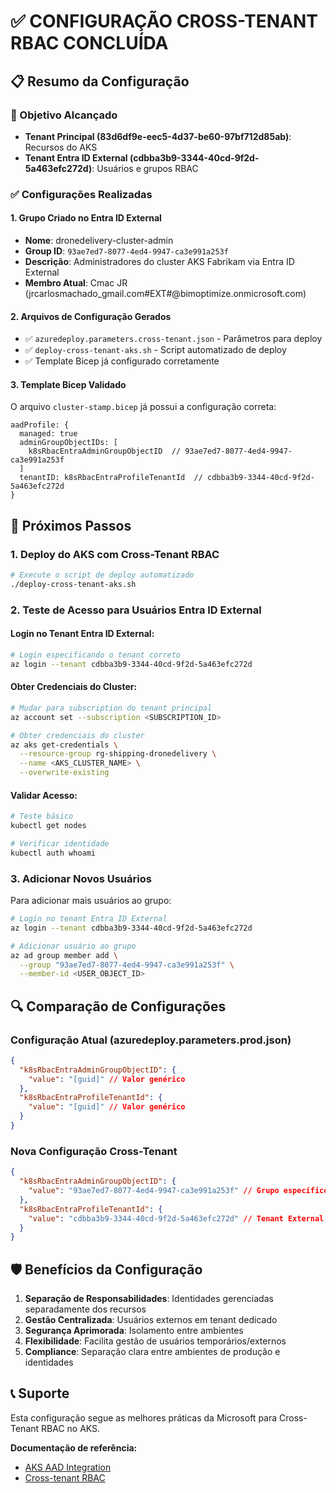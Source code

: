 # ✅ CONFIGURAÇÃO CROSS-TENANT RBAC CONCLUÍDA

## 📋 Resumo da Configuração

### 🎯 Objetivo Alcançado

- **Tenant Principal (83d6df9e-eec5-4d37-be60-97bf712d85ab)**: Recursos do AKS
- **Tenant Entra ID External (cdbba3b9-3344-40cd-9f2d-5a463efc272d)**: Usuários e grupos RBAC

### ✅ Configurações Realizadas

#### 1. Grupo Criado no Entra ID External

- **Nome**: dronedelivery-cluster-admin
- **Group ID**: `93ae7ed7-8077-4ed4-9947-ca3e991a253f`
- **Descrição**: Administradores do cluster AKS Fabrikam via Entra ID External
- **Membro Atual**: Cmac JR (jrcarlosmachado_gmail.com#EXT#@bimoptimize.onmicrosoft.com)

#### 2. Arquivos de Configuração Gerados

- ✅ `azuredeploy.parameters.cross-tenant.json` - Parâmetros para deploy
- ✅ `deploy-cross-tenant-aks.sh` - Script automatizado de deploy
- ✅ Template Bicep já configurado corretamente

#### 3. Template Bicep Validado

O arquivo `cluster-stamp.bicep` já possui a configuração correta:

```bicep
aadProfile: {
  managed: true
  adminGroupObjectIDs: [
    k8sRbacEntraAdminGroupObjectID  // 93ae7ed7-8077-4ed4-9947-ca3e991a253f
  ]
  tenantID: k8sRbacEntraProfileTenantId  // cdbba3b9-3344-40cd-9f2d-5a463efc272d
}
```

## 🚀 Próximos Passos

### 1. Deploy do AKS com Cross-Tenant RBAC

```bash
# Execute o script de deploy automatizado
./deploy-cross-tenant-aks.sh
```

### 2. Teste de Acesso para Usuários Entra ID External

#### Login no Tenant Entra ID External:

```bash
# Login especificando o tenant correto
az login --tenant cdbba3b9-3344-40cd-9f2d-5a463efc272d
```

#### Obter Credenciais do Cluster:

```bash
# Mudar para subscription do tenant principal
az account set --subscription <SUBSCRIPTION_ID>

# Obter credenciais do cluster
az aks get-credentials \
  --resource-group rg-shipping-dronedelivery \
  --name <AKS_CLUSTER_NAME> \
  --overwrite-existing
```

#### Validar Acesso:

```bash
# Teste básico
kubectl get nodes

# Verificar identidade
kubectl auth whoami
```

### 3. Adicionar Novos Usuários

Para adicionar mais usuários ao grupo:

```bash
# Login no tenant Entra ID External
az login --tenant cdbba3b9-3344-40cd-9f2d-5a463efc272d

# Adicionar usuário ao grupo
az ad group member add \
  --group "93ae7ed7-8077-4ed4-9947-ca3e991a253f" \
  --member-id <USER_OBJECT_ID>
```

## 🔍 Comparação de Configurações

### Configuração Atual (azuredeploy.parameters.prod.json)

```json
{
  "k8sRbacEntraAdminGroupObjectID": {
    "value": "[guid]" // Valor genérico
  },
  "k8sRbacEntraProfileTenantId": {
    "value": "[guid]" // Valor genérico
  }
}
```

### Nova Configuração Cross-Tenant

```json
{
  "k8sRbacEntraAdminGroupObjectID": {
    "value": "93ae7ed7-8077-4ed4-9947-ca3e991a253f" // Grupo específico
  },
  "k8sRbacEntraProfileTenantId": {
    "value": "cdbba3b9-3344-40cd-9f2d-5a463efc272d" // Tenant External
  }
}
```

## 🛡️ Benefícios da Configuração

1. **Separação de Responsabilidades**: Identidades gerenciadas separadamente dos recursos
2. **Gestão Centralizada**: Usuários externos em tenant dedicado
3. **Segurança Aprimorada**: Isolamento entre ambientes
4. **Flexibilidade**: Facilita gestão de usuários temporários/externos
5. **Compliance**: Separação clara entre ambientes de produção e identidades

## 📞 Suporte

Esta configuração segue as melhores práticas da Microsoft para Cross-Tenant RBAC no AKS.

**Documentação de referência:**

- [AKS AAD Integration](https://learn.microsoft.com/en-us/azure/aks/managed-aad)
- [Cross-tenant RBAC](https://learn.microsoft.com/en-us/azure/role-based-access-control/cross-tenant-rbac)

<!-- Generated by Copilot -->
